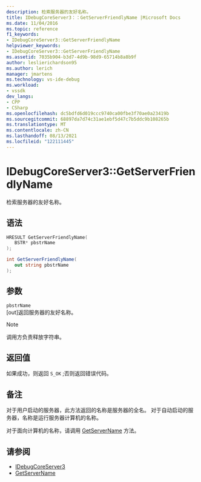```yaml
---
description: 检索服务器的友好名称。
title: IDebugCoreServer3：：GetServerFriendlyName |Microsoft Docs
ms.date: 11/04/2016
ms.topic: reference
f1_keywords:
- IDebugCoreServer3::GetServerFriendlyName
helpviewer_keywords:
- IDebugCoreServer3::GetServerFriendlyName
ms.assetid: 7035b904-b3d7-4d9b-98d9-65714b8a8b9f
author: leslierichardson95
ms.author: lerich
manager: jmartens
ms.technology: vs-ide-debug
ms.workload:
- vssdk
dev_langs:
- CPP
- CSharp
ms.openlocfilehash: dc5bdfd6d019ccc9740ca00fbe3f70ae0a23419b
ms.sourcegitcommit: 68897da7d74c31ae1ebf5d47c7b5ddc9b108265b
ms.translationtype: MT
ms.contentlocale: zh-CN
ms.lasthandoff: 08/13/2021
ms.locfileid: "122111445"
---
```

# <a name="idebugcoreserver3getserverfriendlyname"></a>IDebugCoreServer3::GetServerFriendlyName
检索服务器的友好名称。

## <a name="syntax"></a>语法

```cpp
HRESULT GetServerFriendlyName(
   BSTR* pbstrName
);
```

```csharp
int GetServerFriendlyName(
   out string pbstrName
);
```

## <a name="parameters"></a>参数
`pbstrName`\
[out]返回服务器的友好名称。

> [!NOTE]
> 调用方负责释放字符串。

## <a name="return-value"></a>返回值
 如果成功，则返回 `S_OK` ;否则返回错误代码。

## <a name="remarks"></a>备注
 对于用户启动的服务器，此方法返回的名称是服务器的全名。 对于自动启动的服务器，名称是运行服务器计算机的名称。

 对于面向计算机的名称，请调用 [GetServerName](../../../extensibility/debugger/reference/idebugcoreserver3-getservername.md) 方法。

## <a name="see-also"></a>请参阅
- [IDebugCoreServer3](../../../extensibility/debugger/reference/idebugcoreserver3.md)
- [GetServerName](../../../extensibility/debugger/reference/idebugcoreserver3-getservername.md)
